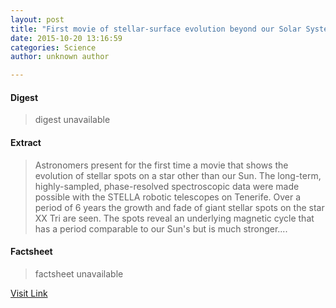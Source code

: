 ```yaml
---
layout: post
title: "First movie of stellar-surface evolution beyond our Solar System"
date: 2015-10-20 13:16:59
categories: Science
author: unknown author

---
```



#### Digest
>digest unavailable

#### Extract
>Astronomers present for the first time a movie that shows the evolution of stellar spots on a star other than our Sun. The long-term, highly-sampled, phase-resolved spectroscopic data were made possible with the STELLA robotic telescopes on Tenerife. Over a period of 6 years the growth and fade of giant stellar spots on the star XX Tri are seen. The spots reveal an underlying magnetic cycle that has a period comparable to our Sun's but is much stronger....

#### Factsheet
>factsheet unavailable

[Visit Link](http://www.sciencedaily.com/releases/2015/10/151020091659.htm)


